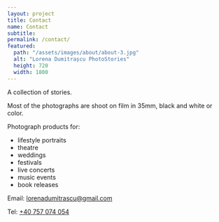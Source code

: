 ```yaml
---
layout: project
title: Contact
name: Contact
subtitle:
permalink: /contact/
featured:
  path: "/assets/images/about/about-3.jpg"
  alt: "Lorena Dumitrașcu PhotoStories"
  height: 720
  width: 1800
---
```


A collection of stories.

Most of the photographs are shoot on film in 35mm, black and white or color.

Photograph products for:
 - lifestyle portraits
 - theatre
 - weddings
 - festivals
 - live concerts
 - music events
 - book releases

Email: [lorenadumitrascu@gmail.com](mailto:lorenadumitrascu@gmail.com)

Tel: [+40 757 074 054](tel:+40757074054)